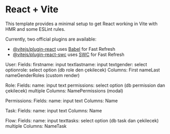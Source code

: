 # React + Vite

This template provides a minimal setup to get React working in Vite with HMR and some ESLint rules.

Currently, two official plugins are available:

- [@vitejs/plugin-react](https://github.com/vitejs/vite-plugin-react/blob/main/packages/plugin-react/README.md) uses [Babel](https://babeljs.io/) for Fast Refresh
- [@vitejs/plugin-react-swc](https://github.com/vitejs/vite-plugin-react-swc) uses [SWC](https://swc.rs/) for Fast Refresh


User:
Fields:
firstname: input textlastname: input textgender: select optionrole: select option (db role den çekilecek)
Columns:
First nameLast nameGenderRoles (custom render)
 
Role:
Fields:
name: input text permissions: select option (db permission dan çekilecek) multiple
Columns:
NamePermissions (modal)
 
Permissions:
Fields:
name: input text
Columns:
Name
 
Task:
Fields:
name: input text
Columns:
Name
 
Flow:
Fields:
name: input texttasks: select option (db task dan çekilecek) multiple
Columns:
NameTask 